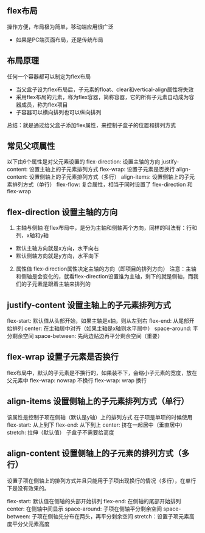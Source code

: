 ## flex布局
  操作方便，布局极为简单，移动端应用很广泛

- 如果是PC端页面布局，还是传统布局

## 布局原理
  任何一个容器都可以制定为flex布局
  - 当父盒子设为flex布局后，子元素的float、clear和vertical-align属性将失效
  - 采用flex布局的元素，称为flex容器，简称容器，它的所有子元素自动成为容器成员，称为flex项目
  - 子容器可以横向排列也可以纵向排列

  总结：就是通过给父盒子添加flex属性，来控制子盒子的位置和排列方式

## 常见父项属性
以下由6个属性是对父元素设置的
  flex-direction: 设置主轴的方向
  justify-content: 设置主轴上的子元素排列方式
  flex-wrap: 设置子元素是否换行
  align-content: 设置侧轴上的子元素排列方式（多行）
  align-items: 设置侧轴上的子元素排列方式（单行）
  flex-flow: 复合属性，相当于同时设置了 flex-direction 和 flex-wrap
  
## flex-direction 设置主轴的方向
1. 主轴与侧轴
  在flex布局中，是分为主轴和侧轴两个方向，同样的叫法有：行和列，x轴和y轴
  - 默认主轴方向就是x方向，水平向右
  - 默认侧轴方向就是y方向，水平向下

2. 属性值
  flex-direction属性决定主轴的方向（即项目的排列方向）
  注意：主轴和侧轴是会变化的，就看flex-direction设置谁为主轴，剩下的就是侧轴，而我们的子元素是跟着主轴来排列的

## justify-content 设置主轴上的子元素排列方式
  flex-start: 默认值从头部开始，如果主轴是x轴，则从左到右
  flex-end: 从尾部开始排列
  center: 在主轴居中对齐（如果主轴是x轴则水平居中）
  space-around: 平分剩余空间
  space-between: 先两边贴边再平分剩余空间（重要）

## flex-wrap 设置子元素是否换行
  flex布局中，默认的子元素是不换行的，如果装不下，会缩小子元素的宽度，放在父元素中
  flex-wrap: nowrap 不换行
  flex-wrap: wrap 换行

## align-items 设置侧轴上的子元素排列方式（单行）
  该属性是控制子项在侧轴（默认是y轴）上的排列方式 在子项是单项的时候使用
  flex-start: 从上到下
  flex-end: 从下到上
  center: 挤在一起居中（垂直居中）
  stretch: 拉伸（默认值） 子盒子不需要给高度

## align-content  设置侧轴上的子元素的排列方式（多行）
  设置子项在侧轴上的排列方式并且只能用于子项出现换行的情况（多行），在单行下是没有效果的。
  
  flex-start: 默认值在侧轴的头部开始排列
  flex-end: 在侧轴的尾部开始排列
  center: 在侧轴中间显示
  space-around: 子项在侧轴平分剩余空间
  space-between: 子项在侧轴先分布在两头，再平分剩余空间
  stretch：设置子项元素高度平分父元素高度